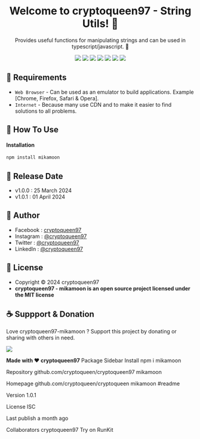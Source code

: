 <h1 align="center">Welcome to cryptoqueen97 - String Utils! 👋 </h1>

<p align="center">Provides useful functions for manipulating strings and can be used in typescript/javascript. 💖 </p>

<p align="center">
<img src="https://img.shields.io/github/contributors/cryptoqueen97/cryptoqueen97-mikamoon?style=flat-square">
<img src="https://img.shields.io/github/issues/cryptoqueen97/cryptoqueen97-mikamoon?style=flat-square">
<img src="https://img.shields.io/github/stars/cryptoqueen97/cryptoqueen97-mikamoon?style=flat-square"> 
<img src="https://img.shields.io/github/forks/cryptoqueen97/cryptoqueen97-mikamoon?style=flat-square">
<img src="https://img.shields.io/github/last-commit/cryptoqueen97/onedionys-string-utils.svg?style=flat-square">
<img src="https://img.shields.io/github/languages/code-size/cryptoqueen97/cryptoqueen97-mikamoom?style=flat-square">
<img src="https://img.shields.io/github/license/cryptoqueen97-mikamoon/cryptoqueen97-mikamoom?style=flat-square">
</p>

## 💾 Requirements

* `Web Browser` - Can be used as an emulator to build applications. Example [Chrome, Firefox, Safari & Opera].
* `Internet` - Because many use CDN and to make it easier to find solutions to all problems.

## 🎯 How To Use

#### Installation

```bash
npm install mikamoon
```


## 📆 Release Date

* v1.0.0 : 25 March 2024
* v1.0.1 : 01 April 2024

## 🧑 Author

* Facebook : <a href="https://www.facebook.com/cryptoqueen97"> cryptoqueen97</a>
* Instagram : <a href="https://www.instagram.com/cryptoqueen97/"> @cryptoqueen97</a>
* Twitter : <a href="https://twitter.com/cryptoqueen97"> @cryptoqueen97</a>
* LinkedIn :  <a href="https://www.linkedin.com/in/cryptoqueen97/"> @cryptoqueen97</a>

## 📝 License

* Copyright © 2024 cryptoqueen97
* **cryptoqueen97 - mikamoon is an open source project licensed under the MIT license**

## ☕️ Suppport & Donation

Love cryptoqueen97-mikamoon ? Support this project by donating or sharing with others in need.

<a href="https://www.buymeacoffee.com/cryptoqueen97"><img src="https://img.shields.io/badge/Buy_Me_A_Coffee-FFDD00?style=for-the-badge&logo=buy-me-a-coffee&logoColor=black"/> </a>

**Made with ❤️ cryptoqueen97**
Package Sidebar
Install
npm i mikamoon

Repository
github.com/cryptoqueen/cryptoqueen97 mikamoon

Homepage
github.com/cryptoqueen/cryptoqueen mikamoon #readme

Version
1.0.1



License
ISC



Last publish
a month ago

Collaborators
cryptoqueen97
Try on RunKit
